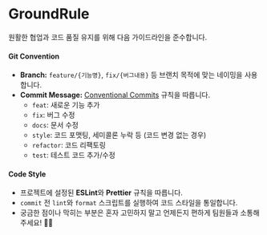 # GroundRule

원활한 협업과 코드 품질 유지를 위해 다음 가이드라인을 준수합니다.

#### Git Convention

-   **Branch:** `feature/{기능명}`, `fix/{버그내용}` 등 브랜치 목적에 맞는 네이밍을 사용합니다.
-   **Commit Message:** [Conventional Commits](https://www.conventionalcommits.org/ko/v1.0.0/) 규칙을 따릅니다.
    -   `feat`: 새로운 기능 추가
    -   `fix`: 버그 수정
    -   `docs`: 문서 수정
    -   `style`: 코드 포맷팅, 세미콜론 누락 등 (코드 변경 없는 경우)
    -   `refactor`: 코드 리팩토링
    -   `test`: 테스트 코드 추가/수정
#### Code Style

-   프로젝트에 설정된 **ESLint**와 **Prettier** 규칙을 따릅니다.
-   `commit` 전 `lint`와 `format` 스크립트를 실행하여 코드 스타일을 통일합니다.
-   궁금한 점이나 막히는 부분은 혼자 고민하지 말고 언제든지 편하게 팀원들과 소통해주세요! 🫶🏻
